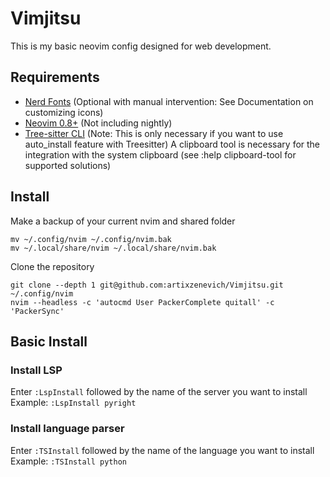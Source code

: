 # Vimjitsu


This is my basic neovim config designed for web development.

## Requirements

- [Nerd Fonts](https://www.nerdfonts.com/) (Optional with manual intervention: See Documentation on customizing icons)
- [Neovim 0.8+](https://neovim.io/) (Not including nightly)
- [Tree-sitter CLI](https://github.com/tree-sitter/tree-sitter/blob/master/cli/README.md) (Note: This is only necessary if you want to use auto_install feature with Treesitter)
A clipboard tool is necessary for the integration with the system clipboard (see :help clipboard-tool for supported solutions)

## Install 

Make a backup of your current nvim and shared folder
```
mv ~/.config/nvim ~/.config/nvim.bak
mv ~/.local/share/nvim ~/.local/share/nvim.bak
```
Clone the repository
```
git clone --depth 1 git@github.com:artixzenevich/Vimjitsu.git ~/.config/nvim
nvim --headless -c 'autocmd User PackerComplete quitall' -c 'PackerSync'
```

## Basic Install

### Install LSP
Enter `:LspInstall` followed by the name of the server you want to install
Example: `:LspInstall pyright`

### Install language parser
Enter `:TSInstall` followed by the name of the language you want to install
Example: `:TSInstall python`
